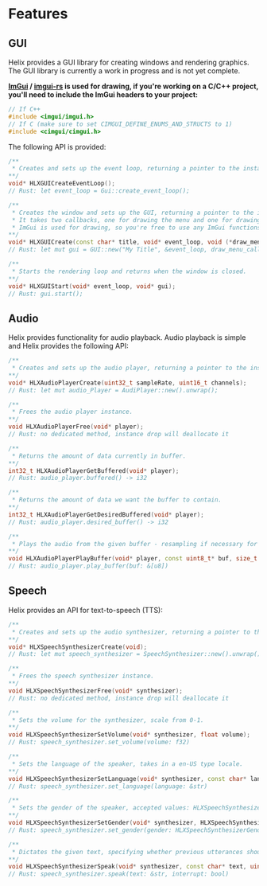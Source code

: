 # Features

## GUI
Helix provides a GUI library for creating windows and rendering graphics. The GUI library is currently a work in progress and is not yet complete. 

__[ImGui](https://github.com/ocornut/imgui) / [imgui-rs](https://github.com/imgui-rs/imgui-rs) is used for drawing, if you're working on a C/C++ project, you'll need to include the ImGui headers to your project:__

```cpp
// If C++
#include <imgui/imgui.h>
// If C (make sure to set CIMGUI_DEFINE_ENUMS_AND_STRUCTS to 1)
#include <cimgui/cimgui.h>
```

The following API is provided:

```cpp
/**
 * Creates and sets up the event loop, returning a pointer to the instance or nullptr if creation failed
**/
void* HLXGUICreateEventLoop();
// Rust: let event_loop = Gui::create_event_loop();

/**
 * Creates the window and sets up the GUI, returning a pointer to the instance or nullptr if creation failed.
 * It takes two callbacks, one for drawing the menu and one for drawing the main screen and are called every frame.
 * ImGui is used for drawing, so you're free to use any ImGui functions in your callbacks.
**/
void* HLXGUICreate(const char* title, void* event_loop, void (*draw_menu_callback)(), void (*draw_main_callback)());
// Rust: let mut gui = GUI::new("My Title", &event_loop, draw_menu_callback, draw_main_callback).unwrap();

/**
 * Starts the rendering loop and returns when the window is closed.
**/
void* HLXGUIStart(void* event_loop, void* gui);
// Rust: gui.start();
```

## Audio
Helix provides functionality for audio playback. Audio playback is simple and Helix provides the following API:

```cpp
/**
 * Creates and sets up the audio player, returning a pointer to the instance or nullptr if creation failed
**/
void* HLXAudioPlayerCreate(uint32_t sampleRate, uint16_t channels);
// Rust: let mut audio_Player = AudiPlayer::new().unwrap();

/**
 * Frees the audio player instance.
**/
void HLXAudioPlayerFree(void* player);
// Rust: no dedicated method, instance drop will deallocate it

/**
 * Returns the amount of data currently in buffer.
**/
int32_t HLXAudioPlayerGetBuffered(void* player);
// Rust: audio_player.buffered() -> i32

/**
 * Returns the amount of data we want the buffer to contain.
**/
int32_t HLXAudioPlayerGetDesiredBuffered(void* player);
// Rust: audio_player.desired_buffer() -> i32

/**
 * Plays the audio from the given buffer - resampling if necessary for audio output device.
**/
void HLXAudioPlayerPlayBuffer(void* player, const uint8_t* buf, size_t len);
// Rust: audio_player.play_buffer(buf: &[u8])
```

## Speech
Helix provides an API for text-to-speech (TTS):

```cpp
/**
 * Creates and sets up the audio synthesizer, returning a pointer to the instance or nullptr if creation failed
**/
void* HLXSpeechSynthesizerCreate(void);
// Rust: let mut speech_synthesizer = SpeechSynthesizer::new().unwrap();

/**
 * Frees the speech synthesizer instance.
**/
void HLXSpeechSynthesizerFree(void* synthesizer);
// Rust: no dedicated method, instance drop will deallocate it

/**
 * Sets the volume for the synthesizer, scale from 0-1.
**/
void HLXSpeechSynthesizerSetVolume(void* synthesizer, float volume);
// Rust: speech_synthesizer.set_volume(volume: f32)

/**
 * Sets the language of the speaker, takes in a en-US type locale.
**/
void HLXSpeechSynthesizerSetLanguage(void* synthesizer, const char* language);
// Rust: speech_synthesizer.set_language(language: &str)

/**
 * Sets the gender of the speaker, accepted values: HLXSpeechSynthesizerGenderFemale/Male/Neutral.
**/
void HLXSpeechSynthesizerSetGender(void* synthesizer, HLXSpeechSynthesizerGender gender);
// Rust: speech_synthesizer.set_gender(gender: HLXSpeechSynthesizerGender)

/**
 * Dictates the given text, specifying whether previous utterances should be interrupted.
**/
void HLXSpeechSynthesizerSpeak(void* synthesizer, const char* text, uint8_t interrupt);
// Rust: speech_synthesizer.speak(text: &str, interrupt: bool)
```
